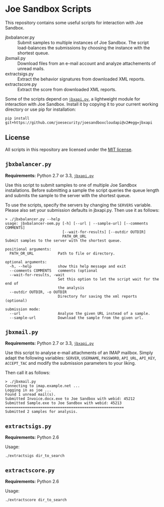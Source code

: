 Joe Sandbox Scripts
===================


This repository contains some useful scripts for interaction with Joe Sandbox.

<dl>
<dt>jbxbalancer.py</dt>
<dd>
    Submit samples to multiple instances of Joe
    Sandbox. The script load-balances the submissions
    by choosing the instance with the shortest queue.
</td>
<dt>jbxmail.py</dt>
<dd>
    Download files from an e-mail account and analyze
    attachements of unread mails.
</dd>
<dt>extractsigs.py</dt>
<dd>
    Extract the behavior signatures from downloaded
    XML reports.
</dd>
<dt>extractscore.py</dt>
<dd>
    Extract the score from downloaded XML reports.
</dd>
</table>

Some of the scripts depend on [`jbxapi.py`][jbxapi], a lightweight module for interaction with Joe Sandbox. Install it by copying it to your current working directory or use pip for installation:

    pip install git+https://github.com/joesecurity/joesandboxcloudapi@v2#egg=jbxapi

License
-------

All scripts in this repository are licensed under the [MIT license](LICENSE.txt).

`jbxbalancer.py`
----------------

**Requirements:** Python 2.7 or 3.3, [`jbxapi.py`][jbxapi]

Use this script to submit samples to one of multiple Joe Sandbox installations.
Before submitting a sample the script queries the queue length and submits the sample
to the server with the shortest queue.

To use the scripts, specify the servers by changing the `SERVERS` variable. Please also set your submission defaults in jbxapi.py. 
Then use it as follows:

    > ./jbxbalancer.py --help
    usage: jbxbalancer-oem.py [-h] [--url | --sample-url] [--comments COMMENTS]
                              [--wait-for-results] [--outdir OUTDIR]
                              PATH_OR_URL
    Submit samples to the server with the shortest queue.

    positional arguments:
      PATH_OR_URL           Path to file or directory.

    optional arguments:
      -h, --help            show this help message and exit
      --comments COMMENTS   comments (optional
      --wait-for-results, -wait
                            Set this option to let the script wait for the end of
                            the analysis
      --outdir OUTDIR, -o OUTDIR
                            Directory for saving the xml reports (optional)

    submission mode:
      --url                 Analyse the given URL instead of a sample.
      --sample-url          Download the sample from the given url.

`jbxmail.py`
------------

**Requirements:** Python 2.7 or 3.3, [`jbxapi.py`][jbxapi]

Use this script to analyse e-mail attachments of an IMAP mailbox. Simply adapt the following variables:
`SERVER`, `USERNAME`, `PASSWORD`, `API_URL`, `API_KEY`, `ACCEPT_TAC` and modify the submission parameters to your liking.

Then call it as follows:

    > ./jbxmail.py
    Connecting to imap.example.net ...
    Logging in as joe ...
    Found 1 unread mail(s).
    Submitted Invoice.docx.exe to Joe Sandbox with webid: 45212
    Submitted Sample.exe to Joe Sandbox with webid: 45213
    ======================================================
    Submitted 2 samples for analysis.

`extractsigs.py`
----------------

**Requirements:** Python 2.6

Usage:

    ./extractsigs dir_to_search

`extractscore.py`
-----------------

**Requirements:** Python 2.6

Usage:

    ./extractscore dir_to_search

 [jbxapi]: https://github.com/joesecurity/joesandboxcloudapi
